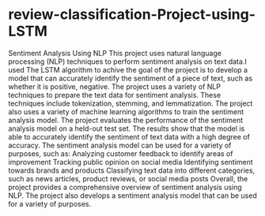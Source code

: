 # review-classification-Project-using-LSTM
Sentiment Analysis Using NLP This project uses natural language processing (NLP) techniques to perform sentiment analysis on text data.I used The LSTM algorithm to achive the goal of the project is to develop a model that can accurately identify the sentiment of a piece of text, such as whether it is positive, negative. The project uses a variety of NLP techniques to prepare the text data for sentiment analysis. These techniques include tokenization, stemming, and lemmatization. The project also uses a variety of machine learning algorithms to train the sentiment analysis model. The project evaluates the performance of the sentiment analysis model on a held-out test set. The results show that the model is able to accurately identify the sentiment of text data with a high degree of accuracy. The sentiment analysis model can be used for a variety of purposes, such as: Analyzing customer feedback to identify areas of improvement Tracking public opinion on social media Identifying sentiment towards brands and products Classifying text data into different categories, such as news articles, product reviews, or social media posts Overall, the project provides a comprehensive overview of sentiment analysis using NLP. The project also develops a sentiment analysis model that can be used for a variety of purposes.
